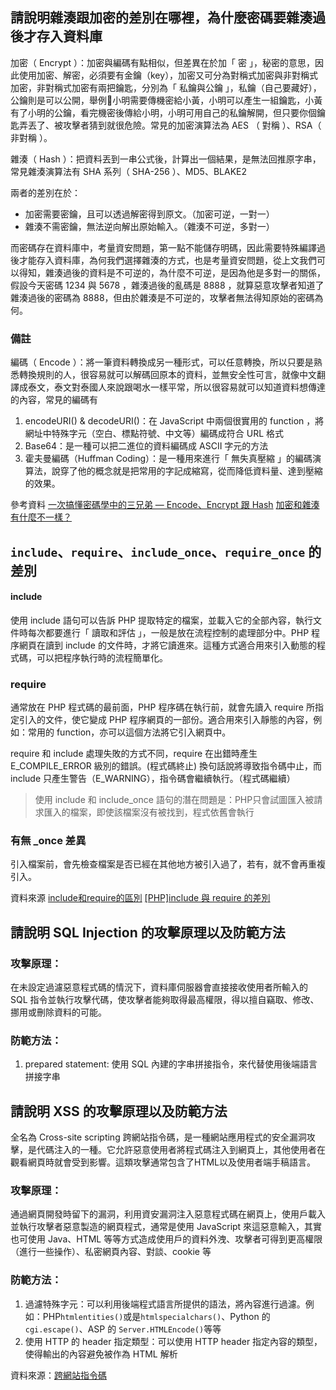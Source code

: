 ## 請說明雜湊跟加密的差別在哪裡，為什麼密碼要雜湊過後才存入資料庫
加密（ Encrypt ）：加密與編碼有點相似，但差異在於加「 密 」，秘密的意思，因此使用加密、解密，必須要有金鑰（key），加密又可分為對稱式加密與非對稱式加密，非對稱式加密有兩把鑰匙，分別為「 私鑰與公鑰 」，私鑰（自己要藏好），公鑰則是可以公開，舉例小明需要傳機密給小黃，小明可以產生一組鑰匙，小黃有了小明的公鑰，看完機密後傳給小明，小明可用自己的私鑰解開，但只要你個鑰匙弄丟了、被攻擊者猜到就很危險。常見的加密演算法為 AES （ 對稱 ）、RSA（ 非對稱 ）。

雜湊（ Hash ）：把資料丟到一串公式後，計算出一個結果，是無法回推原字串，常見雜湊演算法有 SHA 系列（ SHA-256 ）、MD5、BLAKE2

兩者的差別在於：
* 加密需要密鑰，且可以透過解密得到原文。（加密可逆，一對一）
* 雜湊不需密鑰，無法逆向解出原始輸入。（雜湊不可逆，多對一）

而密碼存在資料庫中，考量資安問題，第一點不能儲存明碼，因此需要特殊編譯過後才能存入資料庫，為何我們選擇雜湊的方式，也是考量資安問題，從上文我們可以得知，雜湊過後的資料是不可逆的，為什麼不可逆，是因為他是多對一的關係，假設今天密碼 1234 與 5678 ，雜湊過後的亂碼是 8888 ，就算惡意攻擊者知道了雜湊過後的密碼為 8888，但由於雜湊是不可逆的，攻擊者無法得知原始的密碼為何。

### 備註
編碼（ Encode ）：將一筆資料轉換成另一種形式，可以任意轉換，所以只要是熟悉轉換規則的人，很容易就可以解碼回原本的資料，並無安全性可言，就像中文翻譯成泰文，泰文對泰國人來說跟喝水一樣平常，所以很容易就可以知道資料想傳達的內容，常見的編碼有
1. encodeURI() & decodeURI()：在 JavaScript 中兩個很實用的 function ，將網址中特殊字元（空白、標點符號、中文等）編碼成符合 URL 格式
2. Base64：是一種可以把二進位的資料編碼成 ASCII 字元的方法
3. 霍夫曼編碼（Huffman Coding）：是一種用來進行「 無失真壓縮 」的編碼演算法，說穿了他的概念就是把常用的字記成縮寫，從而降低資料量、達到壓縮的效果。

參考資料
[一次搞懂密碼學中的三兄弟 — Encode、Encrypt 跟 Hash](https://medium.com/starbugs/what-are-encoding-encrypt-and-hashing-4b03d40e7b0c)
[加密和雜湊有什麼不一樣？](https://blog.m157q.tw/posts/2017/12/25/differences-between-encryption-and-hashing/)
## `include`、`require`、`include_once`、`require_once` 的差別

#### include
使用 include 語句可以告訴 PHP 提取特定的檔案，並載入它的全部內容，執行文件時每次都要進行「 讀取和評估 」，一般是放在流程控制的處理部分中。PHP 程序網頁在讀到 include 的文件時，才將它讀進來。這種方式適合用來引入動態的程式碼，可以把程序執行時的流程簡單化。

### require
通常放在 PHP 程式碼的最前面，PHP 程序碼在執行前，就會先讀入 require 所指定引入的文件，使它變成 PHP 程序網頁的一部份。適合用來引入靜態的內容，例如：常用的 function，亦可以這個方法將它引入網頁中。

require 和 include 處理失敗的方式不同，require 在出錯時產生 E_COMPILE_ERROR 級別的錯誤。(程式碼終止)
換句話說將導致指令碼中止，而 include 只產生警告（E_WARNING），指令碼會繼續執行。（程式碼繼續）

>使用 include 和 include_once 語句的潛在問題是：PHP只會試圖匯入被請求匯入的檔案，即使該檔案沒有被找到，程式依舊會執行


### 有無 _once 差異
引入檔案前，會先檢查檔案是否已經在其他地方被引入過了，若有，就不會再重複引入。

資料來源
[include和require的區別](https://blog.xuite.net/ttddmon/oldfriend/12896656-include%E5%92%8Crequire%E7%9A%84%E5%8D%80%E5%88%A5)
[[PHP]include 與 require 的差別](http://syunguo.blogspot.com/2013/04/phpinclude-require.html)


## 請說明 SQL Injection 的攻擊原理以及防範方法
### 攻擊原理：
在未設定過濾惡意程式碼的情況下，資料庫伺服器會直接接收使用者所輸入的 SQL 指令並執行攻擊代碼，使攻擊者能夠取得最高權限，得以擅自竊取、修改、挪用或刪除資料的可能。
### 防範方法：
1. prepared statement: 使用 SQL 內建的字串拼接指令，來代替使用後端語言拼接字串



##  請說明 XSS 的攻擊原理以及防範方法
全名為 Cross-site scripting 跨網站指令碼，是一種網站應用程式的安全漏洞攻擊，是代碼注入的一種。它允許惡意使用者將程式碼注入到網頁上，其他使用者在觀看網頁時就會受到影響。這類攻擊通常包含了HTML以及使用者端手稿語言。

### 攻擊原理：
通過網頁開發時留下的漏洞，利用資安漏洞注入惡意程式碼在網頁上，使用戶載入並執行攻擊者惡意製造的網頁程式，通常是使用 JavaScript 來這惡意輸入，其實也可使用 Java、HTML 等等方式造成使用戶的資料外洩、攻擊者可得到更高權限（進行一些操作）、私密網頁內容、對談、cookie 等

### 防範方法：
1. 過濾特殊字元：可以利用後端程式語言所提供的語法，將內容進行過濾。例如：PHP`htmlentities()`或是`htmlspecialchars()`、Python 的`cgi.escape()`、ASP 的 `Server.HTMLEncode()`等等
2. 使用 HTTP 的 header 指定類型：可以使用 HTTP  header 指定內容的類型，使得輸出的內容避免被作為 HTML 解析

資料來源：[跨網站指令碼](https://zh.wikipedia.org/wiki/%E8%B7%A8%E7%B6%B2%E7%AB%99%E6%8C%87%E4%BB%A4%E7%A2%BC)